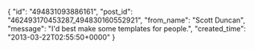  {
   "id": "494831093886161",
   "post_id": "462493170453287_494830160552921",
   "from_name": "Scott Duncan",
   "message": "I'd best make some templates for people.",
   "created_time": "2013-03-22T02:55:50+0000"
 }
